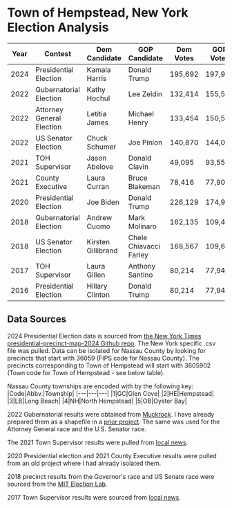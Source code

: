 # Town of Hempstead, New York Election Analysis

| Year | Contest                   | Dem Candidate     | GOP Candidate         | Dem Votes | GOP Votes | Total Votes | Dem Percent   | GOP Percent  | Dem Margin  |
|------|---------------------------|-------------------|-----------------------|-----------|-----------|--------------|--------------|--------------|-------------|
| 2024 | Presidential Election     | Kamala Harris     | Donald Trump          | 195,692   | 197,919   | 398,534      | 49.1%        | 49.7%        | -0.6%       |
| 2022 | Gubernatorial Election    | Kathy Hochul      | Lee Zeldin            | 132,414   | 155,534   | 287,948      | 46.0%        | 54.0%        | -8.0%       |
| 2022 | Attorney General Election | Letitia James     | Michael Henry         | 133,454   | 150,536   | 283,990      | 47.0%        | 53.0%        | -6.0%       |
| 2022 | US Senator Election       | Chuck Schumer     | Joe Pinion            | 140,870   | 144,091   | 285,692      | 49.3%        | 50.4%        | -1.1%       |
| 2021 | TOH Supervisor            | Jason Abelove     | Donald Clavin         | 49,095    | 93,550    | 142,645      | 34.4%        | 65.6%        | -31.2%      |
| 2021 | County Executive          | Laura Curran      | Bruce Blakeman        | 78,416    | 77,903    | 156,412      | 50.1%        | 49.8%        | 0.3%        |
| 2020 | Presidential Election     | Joe Biden         | Donald Trump          | 226,129   | 174,951   | 406,360      | 55.6%        | 43.1%        | 12.6%       |
| 2018 | Gubernatorial Election    | Andrew Cuomo      | Mark Molinaro         | 162,135   | 109,426   | 271,561      | 59.7%        | 40.3%        | 19.4%       |
| 2018 | US Senator Election       | Kirsten Gillibrand| Chele Chiavacci Farley| 168,567   | 109,666   | 278,233      | 60.6%        | 39.4%        | 21.2%       |
| 2017 | TOH Supervisor            | Laura Gillen      | Anthony Santino       | 80,214    | 77,946    | 158,160      | 50.7%        | 49.3%        | 1.4%        |
| 2016 | Presidential Election     | Hillary Clinton   | Donald Trump  | 80,214    | 77,946    | 158,160      | 50.7%        | 49.3%        | 1.4%        |


## Data Sources

2024 Presidential Election data is sourced from [the New York Times presidential-precinct-map-2024 Github repo](https://github.com/nytimes/presidential-precinct-map-2024?tab=readme-ov-file#download-national-data). The New York specific .csv file was pulled. Data can be isolated for Nassau County by looking for precincts that start with 36059 (FIPS code for Nassau County). The precincts corresponding to Town of Hempstead will start with 3605902 (Town code for Town of Hempstead - see below table).

Nassau County townships are encoded with by the following key:
|Code|Abbv.|Township|
|---|---|---|
|1|GC|Glen Cove|
|2|HE|Hempstead|
|3|LB|Long Beach|
|4|NH|North Hempstead|
|5|OB|Oyster Bay|

2022 Gubernatorial results were obtained from [Muckrock](https://www.muckrock.com/foi/nassau-county-316/nassau-county-2022-general-election-precinct-level-results-138779/#file-1076641). I have already prepared them as a shapefile in a [prior project](https://github.com/scepstein/Election-Data/tree/main/Nassau%20County%2C%20NY%20'22). The same was used for the Attorney General race and the U.S. Senator race.

The 2021 Town Supervisor results were pulled from [local news](https://patch.com/new-york/wantagh/hempstead-town-supervisor-clavin-easily-wins-reelection).

2020 Presidential election and 2021 County Executive results were pulled from an old project where I had already isolated them. 

2018 precinct results from the Governor's race and US Senate race were sourced from the [MIT Election Lab](https://dataverse.harvard.edu/file.xhtml?fileId=6692578&version=1.1).

2017 Town Supervisor results were sourced from [local news](https://patch.com/new-york/rockvillecentre/election-2017-town-hempstead-live-results).

